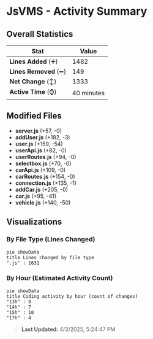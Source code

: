 # JsVMS - Activity Summary 

## Overall Statistics

| Stat                   | Value                                                             |
| ---------------------- | ----------------------------------------------------------------- |
| **Lines Added** (➕)   | 1482                                          |
| **Lines Removed** (➖) | 149                                        |
| **Net Change** (↕)    | 1333                |
| **Active Time** (⌚)   | 40 minutes |


## Modified Files
- **server.js** (+57, -0)
- **addUser.js** (+182, -3)
- **user.js** (+159, -54)
- **userApi.js** (+82, -0)
- **userRoutes.js** (+94, -0)
- **selectbox.js** (+70, -0)
- **carApi.js** (+109, -0)
- **carRoutes.js** (+154, -0)
- **connection.js** (+135, -1)
- **addCar.js** (+205, -0)
- **car.js** (+95, -41)
- **vehicle.js** (+140, -50)

## Visualizations

### By File Type (Lines Changed)

```mermaid
pie showData
title Lines changed by file type
".js" : 1631
```

### By Hour (Estimated Activity Count)

```mermaid
pie showData
title Coding activity by hour (count of changes)
"13h" : 8
"14h" : 7
"15h" : 10
"17h" : 4
```


> **Last Updated:** 4/3/2025, 5:24:47 PM